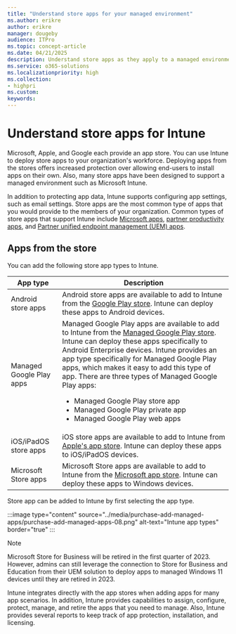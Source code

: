 ```yaml
---
title: "Understand store apps for your managed environment"
ms.author: erikre
author: erikre
manager: dougeby
audience: ITPro
ms.topic: concept-article
ms.date: 04/21/2025
description: Understand store apps as they apply to a managed environment.
ms.service: o365-solutions
ms.localizationpriority: high
ms.collection:
- highpri
ms.custom:
keywords:
---
```


# Understand store apps for Intune

Microsoft, Apple, and Google each provide an app store. You can use Intune to deploy store apps to your organization's workforce. Deploying apps from the stores offers increased protection over allowing end-users to install apps on their own. Also, many store apps have been designed to support a managed environment such as Microsoft Intune. 

In addition to protecting app data, Intune supports configuring app settings, such as email settings. Store apps are the most common type of apps that you would provide to the members of your organization. Common types of store apps that support Intune include [Microsoft apps](/mem/intune/apps/apps-supported-intune-apps#microsoft-apps), [partner productivity apps](/mem/intune/apps/apps-supported-intune-apps#partner-productivity-apps), and [Partner unified endpoint management (UEM) apps](/mem/intune/apps/apps-supported-intune-apps#partner-uem-apps).

## Apps from the store

You can add the following store app types to Intune.

| App type | Description |
|---|---|
| Android store apps | Android store apps are available to add to Intune from the [Google Play store](https://play.google.com/store/apps). Intune can deploy these apps to Android devices. |
| Managed Google Play apps | Managed Google Play apps are available to add to Intune from the [Managed Google Play store](https://play.google.com/work). Intune can deploy these apps specifically to Android Enterprise devices. Intune provides an app type specifically for Managed Google Play apps, which makes it easy to add this type of app. There are three types of Managed Google Play apps:<ul><li>Managed Google Play store app</li><li>Managed Google Play private app</li><li>Managed Google Play web apps</li></ul>   |
| iOS/iPadOS store apps | iOS store apps are available to add to Intune from [Apple's app store](https://www.apple.com/app-store/). Intune can deploy these apps to iOS/iPadOS devices. | 
| Microsoft Store apps | Microsoft Store apps are available to add to Intune from the [Microsoft app store](https://apps.microsoft.com/store/apps). Intune can deploy these apps to Windows devices. |

Store app can be added to Intune by first selecting the app type.

:::image type="content" source="../media/purchase-add-managed-apps/purchase-add-managed-apps-08.png" alt-text="Intune app types" border="true" :::
 
> [!NOTE]
> Microsoft Store for Business will be retired in the first quarter of 2023. However, admins can still leverage the connection to Store for Business and Education from their UEM solution to deploy apps to managed Windows 11 devices until they are retired in 2023.

Intune integrates directly with the app stores when adding apps for many app scenarios. In addition, Intune provides capabilities to assign, configure, protect, manage, and retire the apps that you need to manage. Also, Intune provides several reports to keep track of app protection, installation, and licensing.
